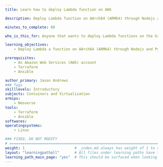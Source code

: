 ```yaml
---
title: Learn how to deploy Lambda function on AWS

description: Deploy Lambda function on AArch64 (ARM64) through Nodejs and Python

minutes_to_complete: 60   

who_is_this_for: Anyone that wants to deploy Lambda functions on the Graviton processor on AWS

learning_objectives: 
    - Deploy Lambda a function on AArch64 (ARM64) through Nodejs and Python

prerequisites:
    - An Amazon Web Services (AWS) account
    - Terraform
    - Ansible

author_primary: Jason Andrews
### Tags
skilllevels: Introductory
subjects: Containers and Virtualization
armips:
    - Neoverse
tools:
    - Terraform
    - Ansible
softwares:
operatingsystems:
    - Linux

### FIXED, DO NOT MODIFY
# ================================================================================
weight: 1                       # _index.md always has weight of 1 to order correctly
layout: "learningpathall"       # All files under learning paths have this same wrapper
learning_path_main_page: "yes"  # This should be surfaced when looking for related content. Only set for _index.md of learning path content.
---
```

